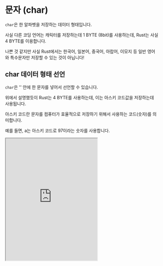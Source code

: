 # 문자 (char)

`char`은 한 알파벳을 저장하는 데이터 형태입니다.

사실 다른 코딩 언어는 캐릭터를 저장하는데 1 BYTE (8bit)를 사용하는데, Rust는 사실 4 BYTE를 이용합니다.

나쁜 것 같지만 사실 Rust에서는 한국어, 일본어, 중국어, 아랍어, 이모지 등 일반 영어와 특수문자만 저장할 수 있는 것이 아닙니다!

## char 데이터 형태 선언

`char`은 '' 안에 한 문자를 넣어서 선언할 수 있습니다.

위에서 설명했듯이 Rust는 4 BYTE를 사용하는데, 이는 아스키 코드값을 저장하는데 사용됩니다.

아스키 코드란 문자를 컴퓨터가 효율적으로 저장하기 위해서 사용하는 코드(숫자)를 의미합니다.

예를 들면, a는 아스키 코드로 97이라는 숫자를 사용합니다.

<iframe
  loading="lazy"
  title="Rust Playground"
  src="https://play.rust-lang.org/?version=stable&mode=debug&edition=2021&code=fn%20main()%20%7B%0D%0A%20%20%20%20let%20char1%3A%20char%20%3D%20%27i%27%3B%20%2F%2F%EC%BA%90%EB%A6%AD%ED%84%B0%0D%0A%20%20%20%20%0D%0A%20%20%20%20println!(%22%7Bchar1%7D%22)%3B%0D%0A%20%20%20%20%0D%0A%20%20%20%20let%20char2%3A%20i32%20%3D%20%27a%27%20as%20i32%3B%20%2F%2Fa%EC%9D%98%20%EC%95%84%EC%8A%A4%ED%82%A4%20%EC%BD%94%EB%93%9C%0D%0A%20%20%20%20%0D%0A%20%20%20%20println!(%22%7Bchar2%7D%22)%3B%0D%0A%7D"
  height="400"
/>

## char 값에 대한 정보 얻기

| 문자 메서드       | 설명                                          |
| ----------------- | --------------------------------------------- |
| is_alphabetic()   | 알파벳인지 아닌지 여부를 반환합니다.          |
| is_numeric()      | 숫자인지 아닌지 여부를 반환합니다.            |
| is_alphanumeric() | 알파벳이나 숫자인지 아닌지 여부를 반환합니다. |
| is_control()      | 컨트롤 문자인지 아닌지 여부를 반환합니다.     |
| is_digit()        | 숫자인지 아닌지 여부를 반환합니다.            |
| is_lowercase()    | 소문자인지 아닌지 여부를 반환합니다.          |
| is_uppercase()    | 대문자인지 아닌지 여부를 반환합니다.          |
| is_whitespace()   | 공백 문자인지 아닌지 여부를 반환합니다.       |
| is_ascii()        | ASCII 문자인지 아닌지 여부를 반환합니다.      |

<iframe
  loading="lazy"
  title="Rust Playground"
  src="https://play.rust-lang.org/?version=stable&mode=debug&edition=2021&code=fn%20main()%20%7B%0D%0A%20%20%20%20let%20val1%3A%20char%20%3D%20%27a%27%3B%0D%0A%20%20%20%20%0D%0A%20%20%20%20println!(%22%7B%7D%22%2C%20val1.is_alphabetic())%3B%0D%0A%20%20%20%20println!(%22%7B%7D%22%2C%20val1.is_lowercase())%3B%0D%0A%20%20%20%20println!(%22%7B%7D%22%2C%20val1.is_uppercase())%3B%0D%0A%20%20%20%20println!(%22%7B%7D%22%2C%20val1.is_whitespace())%3B%0D%0A%20%20%20%20println!(%22%7B%7D%22%2C%20val1.is_alphanumeric())%3B%0D%0A%20%20%20%20println!(%22%7B%7D%22%2C%20val1.is_numeric())%3B%0D%0A%20%20%20%20println!(%22%7B%7D%22%2C%20val1.is_ascii())%3B%0D%0A%7D"
  height="400"
/>

## char 대소문자

`to_uppercase()` 메서드는 char 값을 대문자로 변형합니다.

`to_lowercase()` 메서드는 char 값을 소문자로 변형합니다.

<iframe
  loading="lazy"
  title="Rust Playground"
  src="https://play.rust-lang.org/?version=stable&mode=debug&edition=2021&code=fn%20main()%20%7B%0D%0A%20%20%20%20let%20val1%3A%20char%20%3D%20%27a%27%3B%0D%0A%20%20%20%20%0D%0A%20%20%20%20println!(%22%7B%7D%22%2C%20val1.to_uppercase())%3B%0D%0A%20%20%20%20println!(%22%7B%7D%22%2C%20val1.to_lowercase())%3B%0D%0A%7D"
  height="400"
/>
